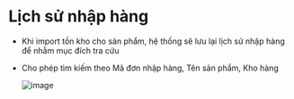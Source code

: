 # Lịch sử nhập hàng

* Khi import tồn kho cho sản phẩm, hệ thống sẽ lưu lại lịch sử nhập hàng để nhằm mục đích tra cứu
* Cho phép tìm kiếm theo Mã đơn nhập hàng, Tên sản phẩm, Kho hàng

  ![image](https://user-images.githubusercontent.com/73808891/121622916-f76eb700-ca98-11eb-9d36-803b5184417f.png)

